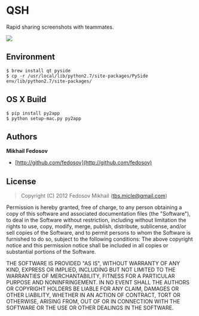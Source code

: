 # QSH

Rapid sharing screenshots with teammates.

![](http://i.imgur.com/sQbcmTO.png)

## Environment

```
$ brew install qt pyside
$ cp -r /usr/local/lib/python2.7/site-packages/PySide env/lib/python2.7/site-packages/
```

## OS X Build

```
$ pip install py2app
$ python setup-mac.py py2app
```

## Authors

**Mikhail Fedosov**

+ [http://github.com/fedosov](http://github.com/fedosov)

## License

> Copyright (C) 2012 Fedosov Mikhail (tbs.micle@gmail.com)

Permission is hereby granted, free of charge, to any person obtaining a copy of this software and associated 
documentation files (the "Software"), to deal in the Software without restriction, including without limitation 
the rights to use, copy, modify, merge, publish, distribute, sublicense, and/or sell copies of the Software, 
and to permit persons to whom the Software is furnished to do so, subject to the following conditions:
The above copyright notice and this permission notice shall be included in all copies or substantial portions 
of the Software.

THE SOFTWARE IS PROVIDED "AS IS", WITHOUT WARRANTY OF ANY KIND, EXPRESS OR IMPLIED, INCLUDING BUT NOT LIMITED 
TO THE WARRANTIES OF MERCHANTABILITY, FITNESS FOR A PARTICULAR PURPOSE AND NONINFRINGEMENT. IN NO EVENT SHALL 
THE AUTHORS OR COPYRIGHT HOLDERS BE LIABLE FOR ANY CLAIM, DAMAGES OR OTHER LIABILITY, WHETHER IN AN ACTION OF 
CONTRACT, TORT OR OTHERWISE, ARISING FROM, OUT OF OR IN CONNECTION WITH THE SOFTWARE OR THE USE OR OTHER DEALINGS 
IN THE SOFTWARE.